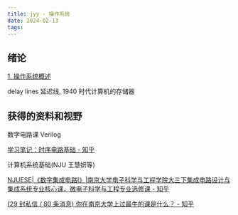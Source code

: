 ```yaml
---
title: jyy - 操作系统
date: 2024-02-13
tags:
---
```


## 绪论

[1. 操作系统概述](https://jyywiki.cn/OS/2023/build/lect1.ipynb.html)

delay lines 延迟线, 1940 时代计算机的存储器

## 获得的资料和视野
数字电路课 Verilog

[学习笔记：时序电路基础 - 知乎](https://zhuanlan.zhihu.com/p/150137008)

计算机系统基础(NJU 王慧妍等)

[NJUESE|《数字集成电路I》|南京大学电子科学与工程学院大三下集成电路设计与集成系统专业核心课，微电子科学与工程专业选修课 - 知乎](https://zhuanlan.zhihu.com/p/463370754)

[(29 封私信 / 80 条消息) 你在南京大学上过最牛的课是什么？ - 知乎](https://www.zhihu.com/question/356467344)